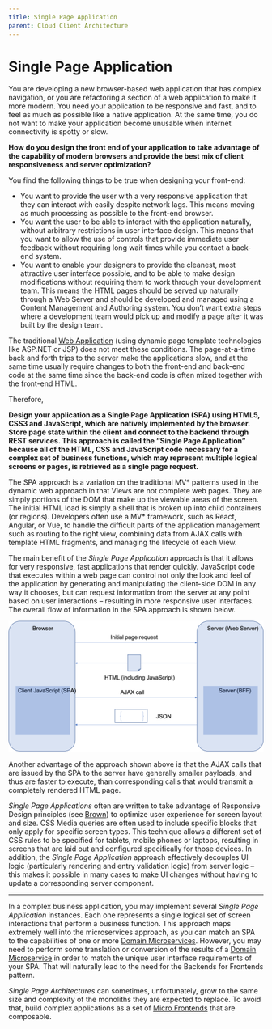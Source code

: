 ```yaml
---
title: Single Page Application
parent: Cloud Client Architecture
---
```

# Single Page Application

You are developing a new browser-based web application that has complex navigation, or you are refactoring a section of a web application to make it more modern.  You need your application to be responsive and fast, and to feel as much as possible like a native application.  At the same time, you do not want to make your application become unusable when internet connectivity is spotty or slow.

**How do you design the front end of your application to take advantage of the capability of modern browsers and provide the best mix of client responsiveness and server optimization?**

You find the following things to be true when designing your front-end:

- You want to provide the user with a very responsive application that they can interact with easily despite network lags.  This means moving as much processing as possible to the front-end browser.
- You want the user to be able to interact with the application naturally, without arbitrary restrictions in user interface design.  This means that you want to allow the use of controls that provide immediate user feedback without requiring long wait times while you contact a back-end system.
- You want to enable your designers to provide the cleanest, most attractive user interface possible, and to be able to make design modifications without requiring them to work through your development team.  This means the HTML pages should be served up naturally through a Web Server and should be developed and managed using a Content Management and Authoring system.  You don’t want extra steps where a development team would pick up and modify a page after it was built by the design team.

The traditional [Web Application](Web-Application.md) (using dynamic page template technologies like ASP.NET or JSP) does not meet these conditions.  The page-at-a-time back and forth trips to the server make the applications slow, and at the same time usually require changes to both the front-end and back-end code at the same time since the back-end code is often mixed together with the front-end HTML.

Therefore,

**Design your application as a Single Page Application (SPA) using HTML5, CSS3 and JavaScript, which are natively implemented by the browser. Store page state within the client and connect to the backend through REST services. This approach is called the “Single Page Application” because all of the HTML, CSS and JavaScript code necessary for a complex set of business functions, which may represent multiple logical screens or pages, is retrieved as a single page request.**

The SPA approach is a variation on the traditional MV* patterns used in the dynamic web approach in that Views are not complete web pages.  They are simply portions of the DOM that make up the viewable areas of the screen.   The initial HTML load is simply a shell that is broken up into child containers (or regions).  Developers often use a MV*  framework, such as React, Angular, or Vue, to handle the difficult parts of the application management such as routing to the right view, combining data from AJAX calls with template HTML fragments, and managing the lifecycle of each View.

The main benefit of the *Single Page Application* approach is that it allows for very responsive, fast applications that render quickly. JavaScript code that executes within a web page can control not only the look and feel of the application by generating and manipulating the client-side DOM in any way it chooses, but can request information from the server at any point based on user interactions – resulting in more responsive user interfaces. The overall flow of information in the SPA approach is shown below.
 
![SPA Interactions](../assets/SPA.png)

Another advantage of the approach shown above is that the AJAX calls that are issued by the SPA to the server have generally smaller payloads, and thus are faster to execute, than corresponding calls that would transmit a completely rendered HTML page. 

*Single Page Applications* often are written to take advantage of Responsive Design principles (see [Brown](https://www.amazon.com/Modern-Web-Development-WebSphere-Multi-Platform-ebook/dp/B00KLBEUAO)) to optimize user experience for screen layout and size. CSS Media queries are often used to include specific blocks that only apply for specific screen types. This technique allows a different set of CSS rules to be specified for tablets, mobile phones or laptops, resulting in screens that are laid out and configured specifically for those devices. In addition, the *Single Page Application* approach effectively decouples UI logic (particularly rendering and entry validation logic) from server logic – this makes it possible in many cases to make UI changes without having to update a corresponding server component.

* * *

In a complex business application, you may implement several *Single Page Application* instances. Each one represents a single logical set of screen interactions that perform a business function. This approach maps extremely well into the microservices approach, as you can match an SPA to the capabilities of one or more [Domain Microservices](../Microservices/Business-Microservice.md). However, you may need to perform some translation or conversion of the results of a [Domain Microservice](../Microservices/Business-Microservice.md) in order to match the unique user interface requirements of your SPA. That will naturally lead to the need for the Backends for Frontends pattern.

*Single Page Architectures* can sometimes, unfortunately, grow to the same size and complexity of the monoliths they are expected to replace. To avoid that, build complex applications as a set of [Micro Frontends](Micro-Frontend.md) that are composable.

